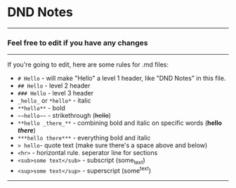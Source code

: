 # DND Notes

<hr> 

### Feel free to edit if you have any changes

<hr>

If you're going to edit, here are some rules for .md files:

- `# Hello` - will make "Hello" a level 1 header, like "DND Notes" in this file.
- `## Hello` - level 2 header
- `### Hello` - level 3 header 
- `_hello_` or `*hello*` - italic
- `**hello**` - bold
- `~~hello~~` - strikethrough (~~hello~~)
- `**hello _there_**` - combining bold and italic on specific words (**hello _there_**)
- `***hello there***` - everything bold and italic
- `> hello`- quote text (make sure there's a space above and below)
- `<hr>` - horizontal rule. seperator line for sections
- `<sub>some text</sub>` - subscript (some<sub>text</sub>)
- `<sup>some text</sup>` - superscript (some<sup>text</sup>)

<hr>

